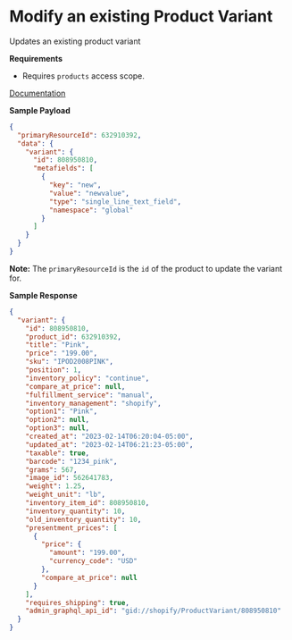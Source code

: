 # Modify an existing Product Variant

Updates an existing product variant

**Requirements**

- Requires `products` access scope.

[Documentation](https://shopify.dev/docs/api/admin-rest/2023-01/resources/product-variant)

**Sample Payload**

```json
{
  "primaryResourceId": 632910392,
  "data": {
    "variant": {
      "id": 808950810,
      "metafields": [
        {
          "key": "new",
          "value": "newvalue",
          "type": "single_line_text_field",
          "namespace": "global"
        }
      ]
    }
  }
}
```

**Note:** The `primaryResourceId` is the `id` of the product to update the variant for.

**Sample Response**

```json
{
  "variant": {
    "id": 808950810,
    "product_id": 632910392,
    "title": "Pink",
    "price": "199.00",
    "sku": "IPOD2008PINK",
    "position": 1,
    "inventory_policy": "continue",
    "compare_at_price": null,
    "fulfillment_service": "manual",
    "inventory_management": "shopify",
    "option1": "Pink",
    "option2": null,
    "option3": null,
    "created_at": "2023-02-14T06:20:04-05:00",
    "updated_at": "2023-02-14T06:21:23-05:00",
    "taxable": true,
    "barcode": "1234_pink",
    "grams": 567,
    "image_id": 562641783,
    "weight": 1.25,
    "weight_unit": "lb",
    "inventory_item_id": 808950810,
    "inventory_quantity": 10,
    "old_inventory_quantity": 10,
    "presentment_prices": [
      {
        "price": {
          "amount": "199.00",
          "currency_code": "USD"
        },
        "compare_at_price": null
      }
    ],
    "requires_shipping": true,
    "admin_graphql_api_id": "gid://shopify/ProductVariant/808950810"
  }
}
```